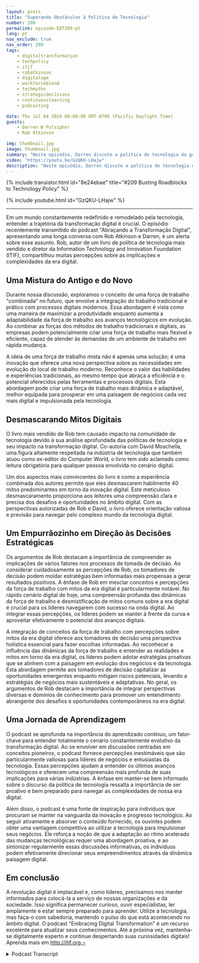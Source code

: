 ```yaml
---
layout: posts
title: "Superando Obstáculos à Política de Tecnologia"
number: 209
permalink: episode-EDT209-pt
lang: pt
nav_exclude: true
nav_order: 209
tags:
    - digitaltransformation
    - techpolicy
    - itif
    - robatkinson
    - digitalage
    - workforceblend
    - techmyths
    - strategicdecisions
    - continuouslearning
    - podcasting

date: Thu Jul 04 2024 00:00:00 GMT-0700 (Pacific Daylight Time)
guests:
    - Darren W Pulsipher
    - Rob Atkinson

img: thumbnail.jpg
image: thumbnail.jpg
summary: "Neste episódio, Darren discute a política de tecnologia do governo com Rob Atkinson, o presidente do Information Technology and Innovation Forum, um think tank de Washington, D.C., que aconselha o governo sobre política de tecnologia."
video: "https://youtu.be/GzQKU-LHajw"
description: "Neste episódio, Darren discute a política de tecnologia do governo com Rob Atkinson, o presidente do Information Technology and Innovation Forum, um think tank de Washington, D.C., que aconselha o governo sobre política de tecnologia."
---
```


<div>
{% include transistor.html id="8e24ebae" title="#209 Busting Roadblocks to Technology Policy" %}

{% include youtube.html id="GzQKU-LHajw" %}
</div>

---

Em um mundo constantemente redefinido e remodelado pela tecnologia, entender a trajetória da transformação digital é crucial. O episódio recentemente transmitido do podcast "Abraçando a Transformação Digital", apresentando uma longa conversa com Rob Atkinson e Darren, é um alerta sobre esse assunto. Rob, autor de um livro de política de tecnologia mais vendido e diretor da Information Technology and Innovation Foundation (ITIF), compartilhou muitas percepções sobre as implicações e complexidades da era digital.

## Uma Mistura do Antigo e do Novo

Durante nossa discussão, exploramos o conceito de uma força de trabalho "combinada" no futuro, que envolve a integração do trabalho tradicional e prático com processos digitais modernos. Essa abordagem é vista como uma maneira de maximizar a produtividade enquanto aumenta a adaptabilidade da força de trabalho aos avanços tecnológicos em evolução. Ao combinar as forças dos métodos de trabalho tradicionais e digitais, as empresas podem potencialmente criar uma força de trabalho mais flexível e eficiente, capaz de atender às demandas de um ambiente de trabalho em rápida mudança.

A ideia de uma força de trabalho mista não é apenas uma solução; é uma inovação que oferece uma nova perspectiva sobre as necessidades em evolução do local de trabalho moderno. Reconhece o valor das habilidades e experiências tradicionais, ao mesmo tempo que abraça a eficiência e o potencial oferecidos pelas ferramentas e processos digitais. Esta abordagem pode criar uma força de trabalho mais dinâmica e adaptável, melhor equipada para prosperar em uma paisagem de negócios cada vez mais digital e impulsionada pela tecnologia.

## Desmascarando Mitos Digitais

O livro mais vendido de Rob tem causado impacto na comunidade de tecnologia devido à sua análise aprofundada das políticas de tecnologia e seu impacto na transformação digital. Co-autoria com David Moschella, uma figura altamente respeitada na indústria de tecnologia que também atuou como ex-editor do Computer World, o livro tem sido aclamado como leitura obrigatória para qualquer pessoa envolvida no cenário digital.

Um dos aspectos mais convincentes do livro é como a experiência combinada dos autores permite que eles desmascarem habilmente 40 mitos predominantes em torno da inovação digital. Este meticuloso desmascaramento proporciona aos leitores uma compreensão clara e precisa dos desafios e oportunidades no âmbito digital. Com as perspectivas autorizadas de Rob e David, o livro oferece orientação valiosa e previsão para navegar pelo complexo mundo da tecnologia digital.

## Um Empurrãozinho em Direção às Decisões Estratégicas

Os argumentos de Rob destacam a importância de compreender as implicações de vários fatores nos processos de tomada de decisão. Ao considerar cuidadosamente as percepções de Rob, os tomadores de decisão podem moldar estratégias bem informadas mais propensas a gerar resultados positivos. A ênfase de Rob em mesclar conceitos e percepções da força de trabalho com mitos da era digital é particularmente notável. No rápido cenário digital de hoje, uma compreensão profunda das dinâmicas da força de trabalho e desmistificação de mitos comuns sobre a era digital é crucial para os líderes navegarem com sucesso na onda digital. Ao integrar essas percepções, os líderes podem se manter à frente da curva e aproveitar efetivamente o potencial dos avanços digitais.

A integração de conceitos da força de trabalho com percepções sobre mitos da era digital oferece aos tomadores de decisão uma perspectiva holística essencial para fazer escolhas informadas. Ao reconhecer a influência das dinâmicas da força de trabalho e entender as realidades e mitos em torno da era digital, os líderes podem adotar estratégias proativas que se alinhem com a paisagem em evolução dos negócios e da tecnologia. Esta abordagem permite aos tomadores de decisão capitalizar as oportunidades emergentes enquanto mitigam riscos potenciais, levando a estratégias de negócios mais sustentáveis e adaptativas. No geral, os argumentos de Rob destacam a importância de integrar perspectivas diversas e domínios de conhecimento para promover um entendimento abrangente dos desafios e oportunidades contemporâneos na era digital.

## Uma Jornada de Aprendizagem

O podcast se aprofunda na importância do aprendizado contínuo, um fator-chave para entender totalmente o cenário constantemente evolutivo da transformação digital. Ao se envolver em discussões centradas em conceitos pioneiros, o podcast fornece percepções inestimáveis que são particularmente valiosas para líderes de negócios e entusiastas da tecnologia. Essas percepções ajudam a entender os últimos avanços tecnológicos e oferecem uma compreensão mais profunda de suas implicações para várias indústrias. A ênfase em manter-se bem informado sobre o discurso da política de tecnologia ressalta a importância de ser proativo e bem preparado para navegar as complexidades de nossa era digital.

Além disso, o podcast é uma fonte de inspiração para indivíduos que procuram se manter na vanguarda da inovação e progresso tecnológico. Ao seguir ativamente e absorver o conteúdo fornecido, os ouvintes podem obter uma vantagem competitiva ao utilizar a tecnologia para impulsionar seus negócios. Ele reforça a noção de que a adaptação ao ritmo acelerado das mudanças tecnológicas requer uma abordagem proativa, e ao sintonizar regularmente essas discussões informativas, os indivíduos podem efetivamente direcionar seus empreendimentos através da dinâmica paisagem digital.

## Em conclusão

A revolução digital é implacável e, como líderes, precisamos nos manter informados para colocá-la a serviço de nossas organizações e da sociedade. Isso significa permanecer curioso, ouvir especialistas, ler amplamente e estar sempre preparado para aprender. Utilize a tecnologia, mas faça-o com sabedoria, mantendo o pulso do que está acontecendo no âmbito digital. O podcast "Embracing Digital Transformation" é um recurso excelente para atualizar seus conhecimentos. Até a próxima vez, mantenha-se digitalmente esperto e continue despertando suas curiosidades digitais! Aprenda mais em http://itif.org.¬



<details>
<summary> Podcast Transcript </summary>

<p></p>

</details>
